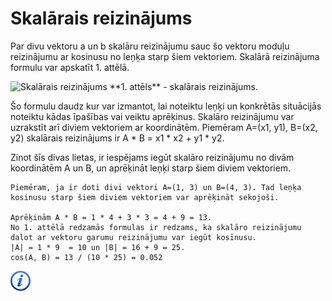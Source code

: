 # Skalārais reizinājums

Par divu vektoru a un b skalāru reizinājumu sauc šo vektoru moduļu reizinājumu ar kosinusu no leņķa starp šiem vektoriem. Skalārā reizinājuma formulu var apskatīt 1. attēlā.


<img alt="Skalārais reizinājums" src="/media/theory/dot_product.gif"/>
**1. attēls** - skalārais reizinājums.


Šo formulu daudz kur var izmantot, lai noteiktu leņķi un konkrētās situācijās noteiktu kādas īpašības vai veiktu aprēķinus. Skalāro reizinājumu var uzrakstīt arī diviem vektoriem ar koordinātēm. Piemēram A=(x1, y1), B=(x2, y2) skalārais reizinājums ir A * B = x1 * x2 + y1 * y2.

Zinot šīs divas lietas, ir iespējams iegūt skalāro reizinājumu no divām koordinātēm A un B, un aprēķināt leņķi starp šiem diviem vektoriem. 

```
Piemēram, ja ir doti divi vektori A=(1, 3) un B=(4, 3). Tad leņķa kosinusu starp šiem diviem vektoriem var aprēķināt sekojoši.

Aprēķinām A * B = 1 * 4 + 3 * 3 = 4 + 9 = 13.
No 1. attēlā redzamās formulas ir redzams, ka skalāro reizinājumu dalot ar vektoru garumu reizinājumu var iegūt kosīnusu.
|A| = 1 * 9  = 10 un |B| = 16 + 9 = 25.
cos(A, B) = 13 / (10 * 25) = 0.052
```

<a href="http://community.topcoder.com/tc?module=Static&d1=tutorials&d2=geometry1" target="_blank">![Vairāk informācija](/media/theory/information.png)</a>